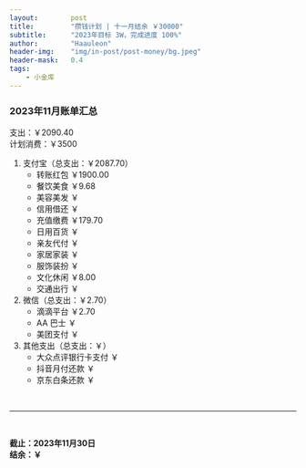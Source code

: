 ```yaml
---
layout:        post
title:         "攒钱计划 | 十一月结余 ￥30000"
subtitle:      "2023年目标 3W，完成进度 100%"
author:        "Haauleon"
header-img:    "img/in-post/post-money/bg.jpeg"
header-mask:   0.4
tags:
    - 小金库
---
```


### 2023年11月账单汇总             
支出：￥2090.40         
计划消费：￥3500        

1. 支付宝（总支出：￥2087.70）   
    - 转账红包 ￥1900.00   
    - 餐饮美食 ￥9.68    
    - 美容美发 ￥     
    - 信用借还 ￥    
    - 充值缴费 ￥179.70     
    - 日用百货 ￥      
    - 亲友代付 ￥     
    - 家居家装 ￥    
    - 服饰装扮 ￥    
    - 文化休闲 ￥8.00    
    - 交通出行 ￥      
2. 微信（总支出：￥2.70）      
    - 滴滴平台 ￥2.70   
    - AA 巴士 ￥    
    - 美团支付 ￥       
3. 其他支出（总支出：￥）     
    - 大众点评银行卡支付 ￥    
    - 抖音月付还款 ￥    
    - 京东白条还款 ￥   

<br>

---

<br>

**截止：2023年11月30日**      
**结余：￥**        